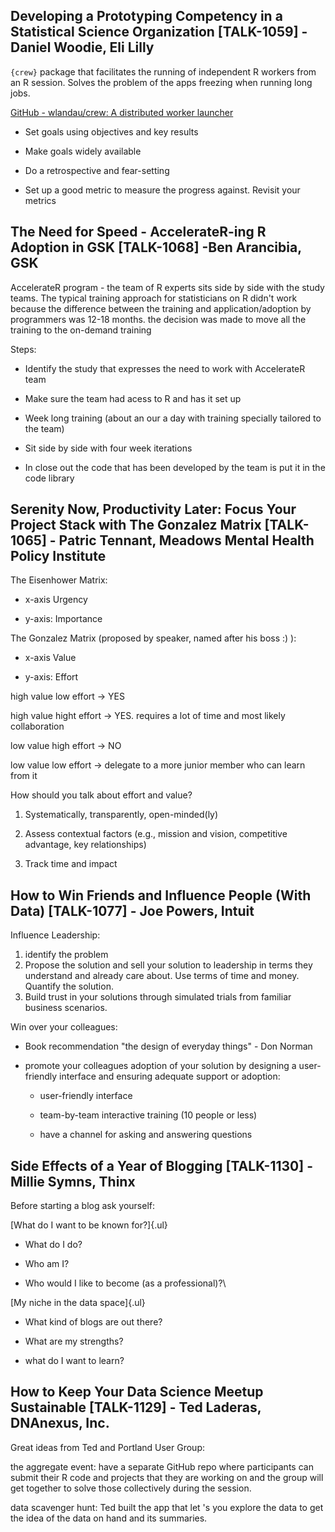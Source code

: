 ## Developing a Prototyping Competency in a Statistical Science Organization [TALK-1059] - Daniel Woodie, Eli Lilly

`{crew}` package that facilitates the running of independent R workers from an R session. Solves the problem of the apps freezing when running long jobs.

[GitHub - wlandau/crew: A distributed worker launcher](https://github.com/wlandau/crew)

-   Set goals using objectives and key results

-   Make goals widely available

-   Do a retrospective and fear-setting

-   Set up a good metric to measure the progress against. Revisit your metrics

## The Need for Speed - AccelerateR-ing R Adoption in GSK [TALK-1068] -Ben Arancibia, GSK

AccelerateR program - the team of R experts sits side by side with the study teams. The typical training approach for statisticians on R didn't work because the difference between the training and application/adoption by programmers was 12-18 months. the decision was made to move all the training to the on-demand training

Steps:

-   Identify the study that expresses the need to work with AccelerateR team

-   Make sure the team had acess to R and has it set up

-   Week long training (about an our a day with training specially tailored to the team)

-   Sit side by side with four week iterations

-   In close out the code that has been developed by the team is put it in the code library

## Serenity Now, Productivity Later: Focus Your Project Stack with The Gonzalez Matrix [TALK-1065] - Patric Tennant, Meadows Mental Health Policy Institute

The Eisenhower Matrix:

-   x-axis Urgency

-   y-axis: Importance

The Gonzalez Matrix (proposed by speaker, named after his boss :) ):

-   x-axis Value

-   y-axis: Effort

high value low effort -\> YES

high value hight effort -\> YES. requires a lot of time and most likely collaboration

low value high effort -\> NO

low value low effort -\> delegate to a more junior member who can learn from it

How should you talk about effort and value?

1.  Systematically, transparently, open-minded(ly)

2.  Assess contextual factors (e.g., mission and vision, competitive advantage, key relationships)

3.  Track time and impact

## How to Win Friends and Influence People (With Data) [TALK-1077] - Joe Powers, Intuit

Influence Leadership:

1.  identify the problem
2.  Propose the solution and sell your solution to leadership in terms they understand and already care about. Use terms of time and money. Quantify the solution.
3.  Build trust in your solutions through simulated trials from familiar business scenarios.

Win over your colleagues:

-   Book recommendation "the design of everyday things" - Don Norman

-   promote your colleagues adoption of your solution by designing a user-friendly interface and ensuring adequate support or adoption:

    -   user-friendly interface

    -   team-by-team interactive training (10 people or less)

    -   have a channel for asking and answering questions

## Side Effects of a Year of Blogging [TALK-1130] - Millie Symns, Thinx

Before starting a blog ask yourself:

[What do I want to be known for?]{.ul}

-   What do I do?

-   Who am I?

-   Who would I like to become (as a professional)?\

[My niche in the data space]{.ul}

-   What kind of blogs are out there?

-   What are my strengths?

-   what do I want to learn?

## How to Keep Your Data Science Meetup Sustainable [TALK-1129] - Ted Laderas, DNAnexus, Inc.

Great ideas from Ted and Portland User Group:

the aggregate event: have a separate GitHub repo where participants can submit their R code and projects that they are working on and the group will get together to solve those collectively during the session.

data scavenger hunt: Ted built the app that let 's you explore the data to get the idea of the data on hand and its summaries.

